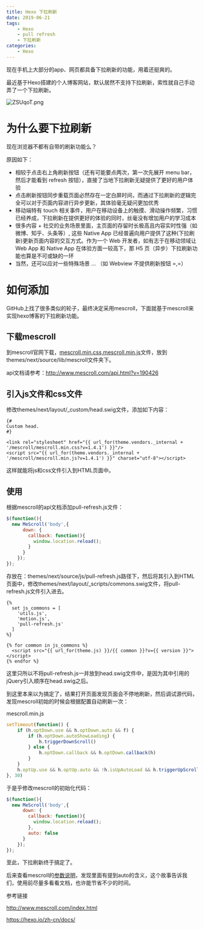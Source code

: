 ```yaml
---
title: Hexo 下拉刷新
date: 2019-06-21
tags: 
	- Hexo
	- pull refresh
	- 下拉刷新
categories:
	- Hexo
---
```


现在手机上大部分的app、网页都具备下拉刷新的功能，用着还挺爽的。

最近基于Hexo搭建的个人博客网站，默认居然不支持下拉刷新，索性就自己手动弄了一个下拉刷新。

![ZSUqoT.png](https://s2.ax1x.com/2019/06/21/ZSUqoT.png)

<!-- more -->

# 为什么要下拉刷新

现在浏览器不都有自带的刷新功能么？

原因如下：
- 相较于点击右上角刷新按钮（还有可能要点两次，第一次先展开 menu bar，然后才能看到 refresh 按钮），直接了当地下拉刷新无疑提供了更好的用户体验
- 点击刷新按钮同步重载页面必然存在一定白屏时间，而通过下拉刷新的逻辑完全可以对于页面内容进行异步更新，其体验毫无疑问更加优秀
- 移动端特有 touch 相关事件，用户在移动设备上的触摸、滑动操作频繁，习惯已经养成，下拉刷新在提供更好的体验的同时，丝毫没有增加用户的学习成本
- 很多内容 + 社交的业务场景里面，主页面的存留时长极高且内容实时性强（如微博、知乎、头条等）, 这些 Native App 已经普遍向用户提供了这种(下拉刷新)更新页面内容的交互方式。作为一个 Web 开发者，如有志于在移动领域让 Web App 和 Native App 在体验方面一较高下，那 H5 页（异步）下拉刷新功能也算是不可或缺的一环
- 当然，还可以应对一些特殊场景 … （如 Webview 不提供刷新按钮 =,=）

# 如何添加

GitHub上找了很多类似的轮子，最终决定采用mescroll，下面就基于mescroll来实现hexo博客的下拉刷新功能。

## 下载mescroll

到mescroll官网下载，[mescroll.min.css,mescroll.min.js](http://www.mescroll.com/load.html)文件，放到themes/next/source/lib/mescroll文件夹下。

api文档请参考：http://www.mescroll.com/api.html?v=190426

## 引入js文件和css文件

修改themes/next/layout/_custom/head.swig文件，添加如下内容：
```
{#
Custom head.
#}

<link rel="stylesheet" href="{{ url_for(theme.vendors._internal + '/mescroll/mescroll.min.css?v=1.4.1') }}"/>
<script src="{{ url_for(theme.vendors._internal + '/mescroll/mescroll.min.js?v=1.4.1') }}" charset="utf-8"></script>
```
这样就能将js和css文件引入到HTML页面中。

## 使用

根据mescroll的api文档添加pull-refresh.js文件：
```javascript
$(function(){
  new MeScroll('body',{
      down: {
        callback: function(){
          window.location.reload();
        }
      }
    });
});
```
存放在：themes/next/source/js/pull-refresh.js路径下，然后将其引入到HTML页面中，修改themes/next/layout/_scripts/commons.swig文件，将pull-refresh.js文件引入进去。
```
{%
  set js_commons = [
    'utils.js',
    'motion.js',
    'pull-refresh.js'
  ]
%}

{% for common in js_commons %}
  <script src="{{ url_for(theme.js) }}/{{ common }}?v={{ version }}"></script>
{% endfor %}
```
这里只所以不将pull-refresh.js一并放到head.swig文件中，是因为其中引用的jQuery引入顺序在head.swig之后。

到这里本来以为搞定了，结果打开页面发现页面会不停地刷新，然后调试源代码，发现mescroll初始的时候会根据配置自动刷新一次：

mescroll.min.js
```javascript
setTimeout(function() {
    if (h.optDown.use && h.optDown.auto && f) {
        if (h.optDown.autoShowLoading) {
            h.triggerDownScroll()
        } else {
            h.optDown.callback && h.optDown.callback(h)
        }
    }
    h.optUp.use && h.optUp.auto && !h.isUpAutoLoad && h.triggerUpScroll()
}, 30)
```
于是乎修改mescroll的初始化代码：
```javascript
$(function(){
  new MeScroll('body',{
      down: {
        callback: function(){
          window.location.reload();
        },
        auto: false
      }
    });
});
```
至此，下拉刷新终于搞定了。

后来查看mescroll的[参数说明](http://www.mescroll.com/api.html?v=190426#options)，发现里面有提到auto的含义，这个故事告诉我们，使用前尽量多看看文档，也许能节省不少的时间。



参考链接

http://www.mescroll.com/index.html

https://hexo.io/zh-cn/docs/

